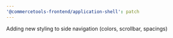 ```yaml
---
'@commercetools-frontend/application-shell': patch
---
```


Adding new styling to side navigation (colors, scrollbar, spacings)

